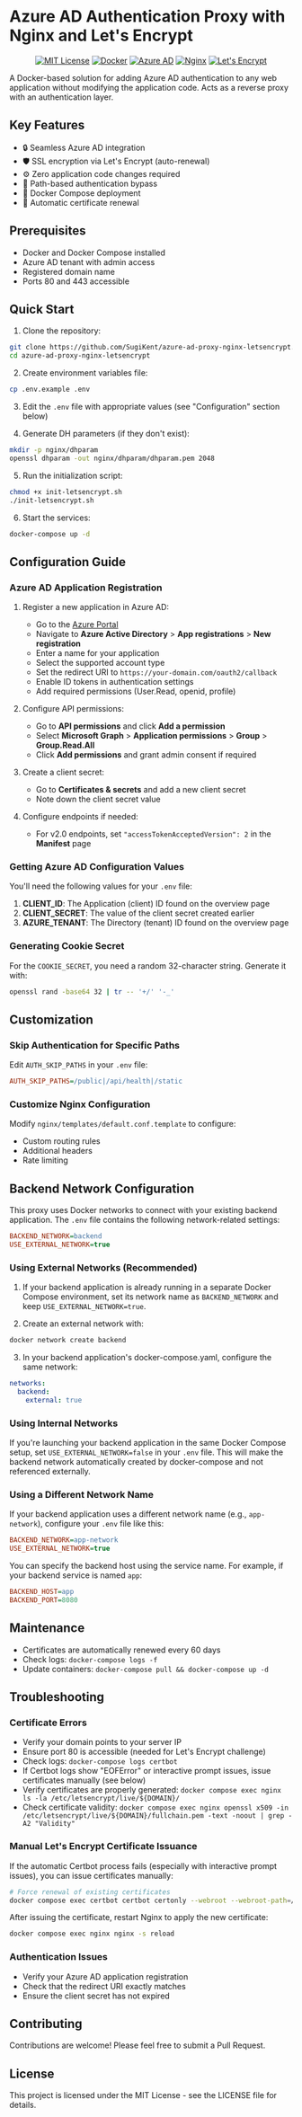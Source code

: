 # Azure AD Authentication Proxy with Nginx and Let's Encrypt

<div align="center">

[![MIT License](https://img.shields.io/badge/License-MIT-blue.svg)](https://opensource.org/licenses/MIT)
[![Docker](https://img.shields.io/badge/Docker-Ready-2496ED?logo=docker)](https://www.docker.com/)
[![Azure AD](https://img.shields.io/badge/Azure%20AD-Integrated-0078D4?logo=microsoft-azure)](https://azure.microsoft.com/)
[![Nginx](https://img.shields.io/badge/Nginx-Powered-009639?logo=nginx)](https://www.nginx.com/)
[![Let's Encrypt](https://img.shields.io/badge/Let's%20Encrypt-Secured-003A70?logo=let%27s-encrypt)](https://letsencrypt.org/)

</div>

A Docker-based solution for adding Azure AD authentication to any web application without modifying the application code. Acts as a reverse proxy with an authentication layer.

## Key Features

- 🔒 Seamless Azure AD integration
- 🛡️ SSL encryption via Let's Encrypt (auto-renewal)
- ⚙️ Zero application code changes required
- 🚪 Path-based authentication bypass
- 🐳 Docker Compose deployment
- 🔄 Automatic certificate renewal

## Prerequisites

- Docker and Docker Compose installed
- Azure AD tenant with admin access
- Registered domain name
- Ports 80 and 443 accessible

## Quick Start

1. Clone the repository:
```bash
git clone https://github.com/SugiKent/azure-ad-proxy-nginx-letsencrypt.git
cd azure-ad-proxy-nginx-letsencrypt
```

2. Create environment variables file:
```bash
cp .env.example .env
```

3. Edit the `.env` file with appropriate values (see "Configuration" section below)

4. Generate DH parameters (if they don't exist):
```bash
mkdir -p nginx/dhparam
openssl dhparam -out nginx/dhparam/dhparam.pem 2048
```

5. Run the initialization script:
```bash
chmod +x init-letsencrypt.sh
./init-letsencrypt.sh
```

6. Start the services:
```bash
docker-compose up -d
```

## Configuration Guide

### Azure AD Application Registration

1. Register a new application in Azure AD:
   - Go to the [Azure Portal](https://portal.azure.com/)
   - Navigate to **Azure Active Directory** > **App registrations** > **New registration**
   - Enter a name for your application
   - Select the supported account type
   - Set the redirect URI to `https://your-domain.com/oauth2/callback`
   - Enable ID tokens in authentication settings
   - Add required permissions (User.Read, openid, profile)

2. Configure API permissions:
   - Go to **API permissions** and click **Add a permission**
   - Select **Microsoft Graph** > **Application permissions** > **Group** > **Group.Read.All**
   - Click **Add permissions** and grant admin consent if required

3. Create a client secret:
   - Go to **Certificates & secrets** and add a new client secret
   - Note down the client secret value

4. Configure endpoints if needed:
   - For v2.0 endpoints, set `"accessTokenAcceptedVersion": 2` in the **Manifest** page

### Getting Azure AD Configuration Values

You'll need the following values for your `.env` file:

1. **CLIENT_ID**: The Application (client) ID found on the overview page
2. **CLIENT_SECRET**: The value of the client secret created earlier
3. **AZURE_TENANT**: The Directory (tenant) ID found on the overview page

### Generating Cookie Secret

For the `COOKIE_SECRET`, you need a random 32-character string. Generate it with:

```bash
openssl rand -base64 32 | tr -- '+/' '-_'
```

## Customization

### Skip Authentication for Specific Paths

Edit `AUTH_SKIP_PATHS` in your `.env` file:
```ini
AUTH_SKIP_PATHS=/public|/api/health|/static
```

### Customize Nginx Configuration

Modify `nginx/templates/default.conf.template` to configure:
- Custom routing rules
- Additional headers
- Rate limiting

## Backend Network Configuration

This proxy uses Docker networks to connect with your existing backend application. The `.env` file contains the following network-related settings:

```ini
BACKEND_NETWORK=backend
USE_EXTERNAL_NETWORK=true
```

### Using External Networks (Recommended)

1. If your backend application is already running in a separate Docker Compose environment, set its network name as `BACKEND_NETWORK` and keep `USE_EXTERNAL_NETWORK=true`.

2. Create an external network with:
```bash
docker network create backend
```

3. In your backend application's docker-compose.yaml, configure the same network:
```yaml
networks:
  backend:
    external: true
```

### Using Internal Networks

If you're launching your backend application in the same Docker Compose setup, set `USE_EXTERNAL_NETWORK=false` in your `.env` file. This will make the backend network automatically created by docker-compose and not referenced externally.

### Using a Different Network Name

If your backend application uses a different network name (e.g., `app-network`), configure your `.env` file like this:

```ini
BACKEND_NETWORK=app-network
USE_EXTERNAL_NETWORK=true
```

You can specify the backend host using the service name. For example, if your backend service is named `app`:

```ini
BACKEND_HOST=app
BACKEND_PORT=8080
```

## Maintenance

- Certificates are automatically renewed every 60 days
- Check logs: `docker-compose logs -f`
- Update containers: `docker-compose pull && docker-compose up -d`

## Troubleshooting

### Certificate Errors

- Verify your domain points to your server IP
- Ensure port 80 is accessible (needed for Let's Encrypt challenge)
- Check logs: `docker-compose logs certbot`
- If Certbot logs show "EOFError" or interactive prompt issues, issue certificates manually (see below)
- Verify certificates are properly generated: `docker compose exec nginx ls -la /etc/letsencrypt/live/${DOMAIN}/`
- Check certificate validity: `docker compose exec nginx openssl x509 -in /etc/letsencrypt/live/${DOMAIN}/fullchain.pem -text -noout | grep -A2 "Validity"`

### Manual Let's Encrypt Certificate Issuance

If the automatic Certbot process fails (especially with interactive prompt issues), you can issue certificates manually:

```bash
# Force renewal of existing certificates
docker compose exec certbot certbot certonly --webroot --webroot-path=/var/www/certbot --agree-tos --non-interactive --email your-email@example.com -d yourdomain.com --force-renewal
```

After issuing the certificate, restart Nginx to apply the new certificate:
```bash
docker compose exec nginx nginx -s reload
```

### Authentication Issues

- Verify your Azure AD application registration
- Check that the redirect URI exactly matches
- Ensure the client secret has not expired

## Contributing

Contributions are welcome! Please feel free to submit a Pull Request.

## License

This project is licensed under the MIT License - see the LICENSE file for details.
